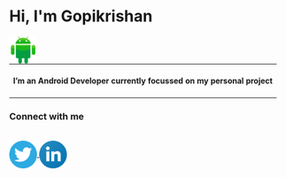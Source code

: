 <html>
<body>
<head>
 <H1>Hi, I'm Gopikrishan</H1>
</head>
 <table>
 <tr><td>
<H4>I’m an Android Developer currently focussed on my personal project</H4>
</td>
<img align="left" src="https://raw.githubusercontent.com/goputtanz/goputtanz/main/images/android.svg" alt="icon" width="50px"/>
</tr>
</table>
<h3>Connect with me</h3><br>
<a href="https://twitter.com/Gopikrishnnpv?t=T-jis_LphGBc6pdRUpns_Q&s=09">
<img align="center" src="https://raw.githubusercontent.com/goputtanz/goputtanz/main/images/twitter.svg" alt="icon | Twitter" width="50px"/></a><a href="https://www.linkedin.com/in/gopi-krishnan-b46314210">
<img align="center" src="https://raw.githubusercontent.com/goputtanz/goputtanz/main/images/linkedin.svg" alt="icon | LinkedIn" width="50px"/>
</a>
 </body>
 </html>
 


